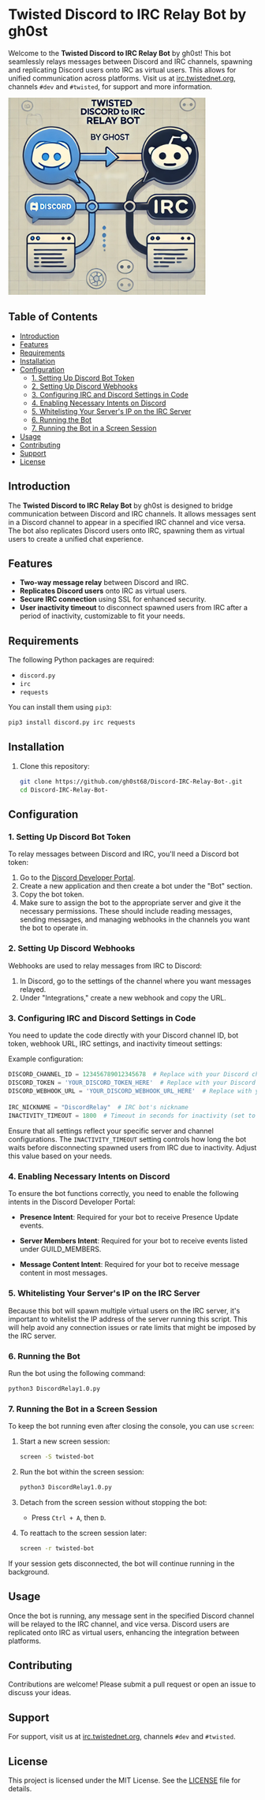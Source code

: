 # Twisted Discord to IRC Relay Bot by gh0st

Welcome to the **Twisted Discord to IRC Relay Bot** by gh0st! This bot seamlessly relays messages between Discord and IRC channels, spawning and replicating Discord users onto IRC as virtual users. This allows for unified communication across platforms. Visit us at [irc.twistednet.org](irc.twistednet.org), channels `#dev` and `#twisted`, for support and more information.

<img src="https://raw.githubusercontent.com/gh0st68/Discord-IRC-Relay-Bot-/main/DiscordIRCRelay.webp" alt="Twisted Discord to IRC Relay Bot" width="400">

## Table of Contents

- [Introduction](#introduction)
- [Features](#features)
- [Requirements](#requirements)
- [Installation](#installation)
- [Configuration](#configuration)
  - [1. Setting Up Discord Bot Token](#1-setting-up-discord-bot-token)
  - [2. Setting Up Discord Webhooks](#2-setting-up-discord-webhooks)
  - [3. Configuring IRC and Discord Settings in Code](#3-configuring-irc-and-discord-settings-in-code)
  - [4. Enabling Necessary Intents on Discord](#4-enabling-necessary-intents-on-discord)
  - [5. Whitelisting Your Server's IP on the IRC Server](#5-whitelisting-your-servers-ip-on-the-irc-server)
  - [6. Running the Bot](#6-running-the-bot)
  - [7. Running the Bot in a Screen Session](#7-running-the-bot-in-a-screen-session)
- [Usage](#usage)
- [Contributing](#contributing)
- [Support](#support)
- [License](#license)

## Introduction

The **Twisted Discord to IRC Relay Bot** by gh0st is designed to bridge communication between Discord and IRC channels. It allows messages sent in a Discord channel to appear in a specified IRC channel and vice versa. The bot also replicates Discord users onto IRC, spawning them as virtual users to create a unified chat experience.

## Features

- **Two-way message relay** between Discord and IRC.
- **Replicates Discord users** onto IRC as virtual users.
- **Secure IRC connection** using SSL for enhanced security.
- **User inactivity timeout** to disconnect spawned users from IRC after a period of inactivity, customizable to fit your needs.

## Requirements

The following Python packages are required:

- `discord.py`
- `irc`
- `requests`

You can install them using `pip3`:

```bash
pip3 install discord.py irc requests
```

## Installation

1. Clone this repository:
   ```bash
   git clone https://github.com/gh0st68/Discord-IRC-Relay-Bot-.git
   cd Discord-IRC-Relay-Bot-
   ```

## Configuration

### 1. Setting Up Discord Bot Token

To relay messages between Discord and IRC, you'll need a Discord bot token:

1. Go to the [Discord Developer Portal](https://discord.com/developers/applications).
2. Create a new application and then create a bot under the "Bot" section.
3. Copy the bot token.
4. Make sure to assign the bot to the appropriate server and give it the necessary permissions. These should include reading messages, sending messages, and managing webhooks in the channels you want the bot to operate in.

### 2. Setting Up Discord Webhooks

Webhooks are used to relay messages from IRC to Discord:

1. In Discord, go to the settings of the channel where you want messages relayed.
2. Under "Integrations," create a new webhook and copy the URL.

### 3. Configuring IRC and Discord Settings in Code

You need to update the code directly with your Discord channel ID, bot token, webhook URL, IRC settings, and inactivity timeout settings:

Example configuration:
```python
DISCORD_CHANNEL_ID = 123456789012345678  # Replace with your Discord channel ID
DISCORD_TOKEN = 'YOUR_DISCORD_TOKEN_HERE'  # Replace with your Discord bot token
DISCORD_WEBHOOK_URL = 'YOUR_DISCORD_WEBHOOK_URL_HERE'  # Replace with your Discord webhook URL

IRC_NICKNAME = "DiscordRelay"  # IRC bot's nickname
INACTIVITY_TIMEOUT = 1800  # Timeout in seconds for inactivity (set to 0 to disable)
```

Ensure that all settings reflect your specific server and channel configurations. The `INACTIVITY_TIMEOUT` setting controls how long the bot waits before disconnecting spawned users from IRC due to inactivity. Adjust this value based on your needs.

### 4. Enabling Necessary Intents on Discord

To ensure the bot functions correctly, you need to enable the following intents in the Discord Developer Portal:

- **Presence Intent**: Required for your bot to receive Presence Update events.  


- **Server Members Intent**: Required for your bot to receive events listed under GUILD_MEMBERS.  


- **Message Content Intent**: Required for your bot to receive message content in most messages.  

### 5. Whitelisting Your Server's IP on the IRC Server

Because this bot will spawn multiple virtual users on the IRC server, it's important to whitelist the IP address of the server running this script. This will help avoid any connection issues or rate limits that might be imposed by the IRC server.

### 6. Running the Bot

Run the bot using the following command:

```bash
python3 DiscordRelay1.0.py
```

### 7. Running the Bot in a Screen Session

To keep the bot running even after closing the console, you can use `screen`:

1. Start a new screen session:
   ```bash
   screen -S twisted-bot
   ```

2. Run the bot within the screen session:
   ```bash
   python3 DiscordRelay1.0.py
   ```

3. Detach from the screen session without stopping the bot:
   - Press `Ctrl + A`, then `D`.

4. To reattach to the screen session later:
   ```bash
   screen -r twisted-bot
   ```

If your session gets disconnected, the bot will continue running in the background.

## Usage

Once the bot is running, any message sent in the specified Discord channel will be relayed to the IRC channel, and vice versa. Discord users are replicated onto IRC as virtual users, enhancing the integration between platforms.

## Contributing

Contributions are welcome! Please submit a pull request or open an issue to discuss your ideas.

## Support

For support, visit us at [irc.twistednet.org](irc.twistednet.org), channels `#dev` and `#twisted`.

## License

This project is licensed under the MIT License. See the [LICENSE](LICENSE) file for details.
